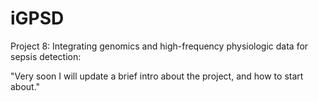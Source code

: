 # iGPSD
Project 8: Integrating genomics and high-frequency physiologic data for sepsis detection:

"Very soon I will update a brief intro about the project, and how to start about."
